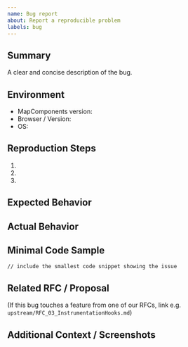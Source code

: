 ```yaml
---
name: Bug report
about: Report a reproducible problem
labels: bug
---
```


## Summary
A clear and concise description of the bug.

## Environment
- MapComponents version:
- Browser / Version:
- OS:

## Reproduction Steps
1. 
2. 
3. 

## Expected Behavior

## Actual Behavior

## Minimal Code Sample
```tsx
// include the smallest code snippet showing the issue
```

## Related RFC / Proposal
(If this bug touches a feature from one of our RFCs, link e.g. `upstream/RFC_03_InstrumentationHooks.md`)

## Additional Context / Screenshots

